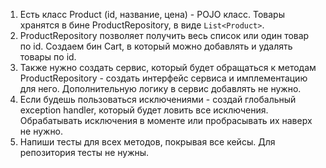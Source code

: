 1. Есть класс Product (id, название, цена) - POJO класс. Товары хранятся в бине ProductRepository, в виде `List<Product>`.
2. ProductRepository позволяет получить весь список или один товар по id. Создаем бин Cart, в который можно добавлять и удалять товары по id.
3. Также нужно создать сервис, который будет обращаться к методам ProductRepository - создать интерфейс сервиса и имплементацию для него. Дополнительную логику в сервис добавлять не нужно.
4. Если будешь пользоваться исключениями - создай глобальный exception handler, который будет ловить все исключения. Обрабатывать исключения в моменте или пробрасывать их наверх не нужно.
5. Напиши тесты для всех методов, покрывая все кейсы. Для репозитория тесты не нужны. 